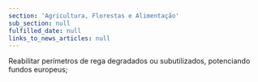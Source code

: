 ```yaml
---
section: 'Agricultura, Florestas e Alimentação'
sub_section: null
fulfilled_date: null
links_to_news_articles: null
---
```


Reabilitar perímetros de rega degradados ou subutilizados, potenciando fundos europeus;
